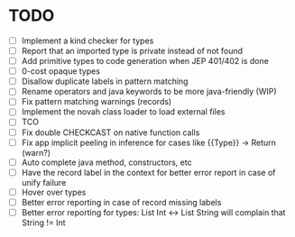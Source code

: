 # TODO

- [ ] Implement a kind checker for types
- [ ] Report that an imported type is private instead of not found
- [ ] Add primitive types to code generation when JEP 401/402 is done
- [ ] 0-cost opaque types
- [ ] Disallow duplicate labels in pattern matching
- [ ] Rename operators and java keywords to be more java-friendly (WIP)
- [ ] Fix pattern matching warnings (records)
- [ ] Implement the novah class loader to load external files
- [ ] TCO
- [ ] Fix double CHECKCAST on native function calls
- [ ] Fix app implicit peeling in inference for cases like {{Type}} -> Return (warn?)
- [ ] Auto complete java method, constructors, etc
- [ ] Have the record label in the context for better error report in case of unify failure
- [ ] Hover over types
- [ ] Better error reporting in case of record missing labels
- [ ] Better error reporting for types: List Int <-> List String will complain that String != Int
